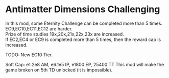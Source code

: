 # Antimatter Dimensions Challenging

In this mod, some Eternity Challenge can be completed more than 5 times.  
EC9,EC10,EC11,EC12 are harder.  
Prize of time studies 19x,20x,21x,22x,23x are increased.  
If EC2,EC4 or EC9 is completed more than 5 times, then the reward cap is increased.

TODO: New EC10 Tier.

Soft Cap: e1.2e8 AM, e6.1e5 IP, e1800 EP, 25400 TT
This mod will make the game broken on 5th TD unlocked (it is impossible).